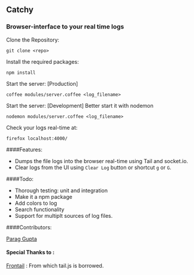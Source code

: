 ## Catchy
### Browser-interface to your real time logs

Clone the Repository:
```
git clone <repo>
```

Install the required packages:
```
npm install
```

Start the server: [Production]
```
coffee modules/server.coffee <log_filename>
```

Start the server: [Development]
Better start it with nodemon
```
nodemon modules/server.coffee <log_filename>
```

Check your logs real-time at:
```
firefox localhost:4000/
```

####Features:

* Dumps the file logs into the browser real-time using Tail and socket.io.
* Clear logs from the UI using `Clear Log` button or shortcut `g` or `G`.

####Todo:

* Thorough testing: unit and integration
* Make it a npm package
* Add colors to log
* Search functionality
* Support for multiplt sources of log files.


####Contributors:

[Parag Gupta](https://github.com/paraggupta1993)

#### Special Thanks to :
[Frontail](https://github.com/mthenw/frontail) : From which tail.js is borrowed.
